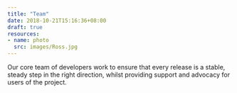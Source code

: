 ```yaml
---
title: "Team"
date: 2018-10-21T15:16:36+08:00
draft: true
resources:
- name: photo
  src: images/Ross.jpg
---
```


Our core team of developers work to ensure that every release is a stable, steady step in the right direction, whilst providing support and advocacy for users of the project.
